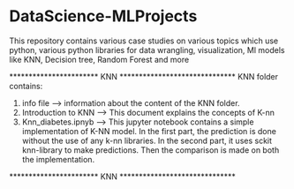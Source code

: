 # DataScience-MLProjects
This repository contains various case studies on various topics which use python, various python libraries for data wrangling, visualization, Ml models like KNN, Decision tree, Random Forest and more

*********************** KNN ******************************
KNN folder contains:
1) info file --> information about the content of the KNN folder.
2) Introduction to KNN --> This document explains the concepts of K-nn
3) Knn_diabetes.ipnyb --> This jupyter notebook contains a simple implementation of K-NN model. In the first part,
the prediction is done without the use of any k-nn libraries. In the second part, it uses sckit knn-library to make predictions.
Then the comparison is made on both the implementation.

*********************** KNN ******************************

